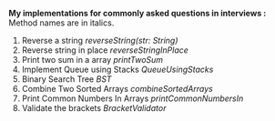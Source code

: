 <b>My implementations for commonly asked questions in interviews :</b> Method names are in italics.<br>
1. Reverse a string <i>reverseString(str: String)</i><br>
2. Reverse string in place <i>reverseStringInPlace</i><br>
3. Print two sum in a array <i>printTwoSum</i><br>
4. Implement Queue using Stacks <i>QueueUsingStacks</i><br>
5. Binary Search Tree <i>BST</i><br>
6. Combine Two Sorted Arrays <i>combineSortedArrays</i><br>
7. Print Common Numbers In Arrays <i>printCommonNumbersIn</i><br>
8. Validate the brackets <i>BracketValidator</i>

